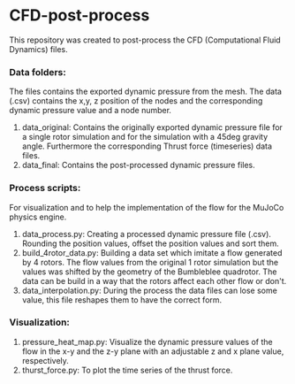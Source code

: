 # CFD-post-process

This repository was created to post-process the CFD (Computational Fluid Dynamics) files.


### Data folders:
The files contains the exported dynamic pressure from the mesh. The data (.csv) contains the x,y, z position of the nodes and the corresponding dynamic pressure value and a node number.

1. data_original: Contains the originally exported dynamic pressure file for a single rotor simulation and for the simulation with a 45deg gravity angle.
Furthermore the corresponding Thrust force (timeseries) data files.
2. data_final: Contains the post-processed dynamic pressure files.

### Process scripts:
For visualization and to help the implementation of the flow for the MuJoCo physics engine.

1. data_process.py: Creating a processed dynamic pressure file (.csv). Rounding the position values, offset the position values and sort them.
2. build_4rotor_data.py: Building a data set which imitate a flow generated by 4 rotors. The flow values from the original 1 rotor simulation but the values was shifted by the geometry of the Bumbleblee quadrotor. The data can be build in a way that the rotors affect each other flow or don't. 
3. data_interpolation.py: During the process the data files can lose some value, this file reshapes them to have the correct form.
### Visualization:
1. pressure_heat_map.py: Visualize the dynamic pressure values of the flow in the x-y and the z-y plane with an adjustable z and x plane value, respectively.
2. thurst_force.py: To plot the time series of the thrust force.
